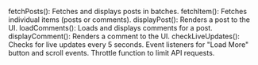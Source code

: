 fetchPosts(): Fetches and displays posts in batches.
fetchItem(): Fetches individual items (posts or comments).
displayPost(): Renders a post to the UI.
loadComments(): Loads and displays comments for a post.
displayComment(): Renders a comment to the UI.
checkLiveUpdates(): Checks for live updates every 5 seconds.
Event listeners for "Load More" button and scroll events.
Throttle function to limit API requests.